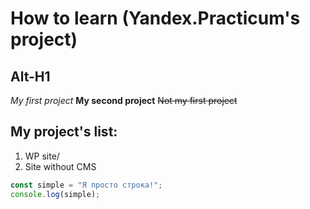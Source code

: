 # How to learn (Yandex.Practicum's project)
Alt-H1
------
*My first project*
**My second project**
~~Not my first project~~

## My project's list:
1. WP site/
2. Site without CMS

```javascript
const simple = "Я просто строка!";
console.log(simple);
``` 
